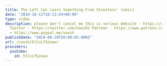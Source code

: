```yaml
---
title: The Left Can Learn Something From Stonetoss' Comics
date: "2019-10-11T16:13:43+08:00"
type: video
description: please don't cancel me this is serious Website - https://www.vaush.gg/
  Twitter - https://twitter.com/VaushV Patreon - https://www.patreon.com/vaush Donate
  - https://www.paypal.me/vaush
publishdate: "2019-08-29T20:00:03.000Z"
url: /vaush/hlCvLfGzoaw/
providers:
  youtube:
    id: hlCvLfGzoaw
---
```

